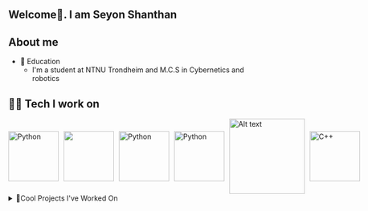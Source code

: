 ## Welcome👋. I am Seyon Shanthan

## About me
* 🏦 Education
  * I'm a student at NTNU Trondheim and M.C.S in Cybernetics and robotics
## 🧑‍💻 Tech I work on
<div style="display: flex; gap: 10px; align-items: center;">
  <img src="https://static.vecteezy.com/system/resources/previews/048/332/144/non_2x/python-icon-transparent-background-free-png.png" alt="Python" width="100" />
  <img src="https://miro.medium.com/v2/resize:fit:300/0*aFhjkhfLZOJpdL6y.png" width="100" />
  <img src="https://encrypted-tbn0.gstatic.com/images?q=tbn:ANd9GcT3ioErrXCaT2yZgsMaefs8irg9dRTWVk882Q&s" alt="Python" width="100" />
  <img src="https://static-00.iconduck.com/assets.00/tensorflow-icon-1911x2048-1m2s54vn.png" alt="Python" width="100" />
  <img src="https://encrypted-tbn0.gstatic.com/images?q=tbn:ANd9GcQt3p-HtOe931QwKElWKMhVhvd0x6XqcDDBwcCqL9WD-9CiON2sUlKCFK3FAVbPiqVxFuk&usqp=CAU" alt="Alt text" width="150" />
  <img src="https://www.freeiconspng.com/uploads/c--logo-icon-0.png" alt="C++" width="100" />
</div>
<details>
  <summary>🚀Cool Projects I've Worked On</summary>
  <h2 align="center">
  <a href="https://github.com/seysha-git/Green-Escape-Game" target="_blank" style="text-decoration: none; color: inherit;">
    2D Escape Game
  </a>
</h2>
  <p align="center">
    Developed a 2D shooting game using Pygame as part of the subject IT 2 during high school.
  </p>
  <h2 align="center">
  <a href="https://github.com/seysha-git/LegoLabPendel" target="_blank" style="text-decoration: none; color: inherit;">
    Segway control system
  </a>
</h2>
  <p align="center">
    Developed a PID-controller for a segway using MATLAB & SIMULINK as a group project in the subject, intro to computerized control(TTK4100)
  </p>
</details>


